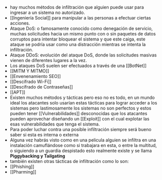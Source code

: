 - hay muchos métodos de infiltración que alguien puede usar para ingresar a un sistema no autorizado.
- [[Ingeniería Social]] para manipular a las personas a efectuar ciertas acciones.
- Ataque DoS: o famosamente conocido como denegación de servicio, muchas solicitudes hacia un mismo punto con o sin paquetes de datos corruptos para intentar bloquear el sistema y que este caiga, este ataque se podría usar como una distracción mientras se intenta la infiltración.
- Ataque DDoS: evolución del ataque DoS, donde las solicitudes masivas vienen de diferentes lugares a la vez.
- Los ataques DoS suelen ser efectuados a través de una [[BotNet]]
- [[MITM Y MITMO]]
- [[Envenenamiento SEO]]
- [[Descifrado Wi-Fi]]
- [[Descifrado de Contraseñas]]
- [[APT]]
- Existen muchos métodos y tácticas pero eso no es todo, en un mundo ideal los atacantes solo usarían estas tácticas para lograr acceder a los sistemas pero lastimosamente los sistemas no son perfectos y estos pueden tener [[Vulnerabilidades]] desconocidas que los atacantes pueden aprovechar diseñando un [[Exploit]] con el cual explotar las esas vulnerabilidades que tenga el sistema.
- Para poder luchar contra una posible infiltración siempre será bueno saber si esta es interna o externa
- Alguna vez habrás visto como en una pelicula alguien se infiltra en una instalación camuflándose como si trabajara en esta, o entre la multitud, o siguiendo a un guardia despistado esto realmente existe y se llama **Piggybacking y Tailgating**
- también existen otras tácticas de infiltración como lo son:
- [[Phishing]]
- [[Pharming]]